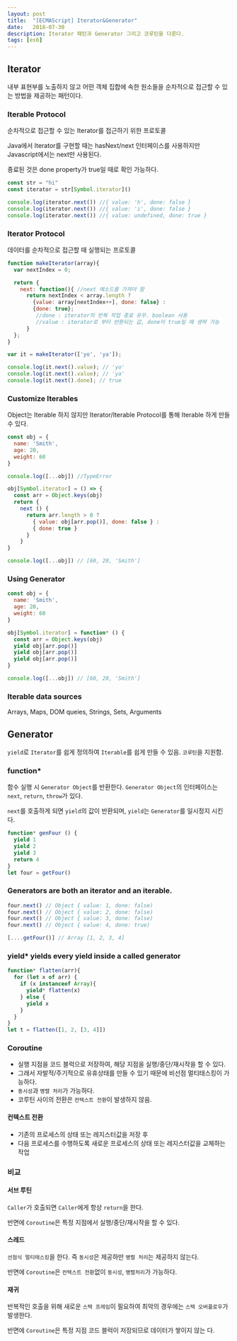 ```yaml
---
layout: post
title:  "[ECMAScript] Iterator&Generator"
date:   2018-07-30
description: Iterator 패턴과 Generator 그리고 코루틴을 다룬다.
tags: [es6]
---
```

## Iterator
내부 표현부를 노출하지 않고 어떤 객체 집합에 속한 원소들을 순차적으로 접근할 수 있는 방법을 제공하는 패턴이다.

### Iterable Protocol
순차적으로 접근할 수 있는 Iterator를 접근하기 위한 프로토콜

Java에서 Iterator를 구현할 때는 hasNext/next 인터페이스를 사용하지만 Javascript에서는 next만 사용된다.

죵료된 것은 done property가 true일 때로 확인 가능하다.
```javascript
const str = "hi"
const iterator = str[Symbol.iterator]()

console.log(iterator.next()) //{ value: 'h', done: false }
console.log(iterator.next()) //{ value: 'i', done: false }
console.log(iterator.next()) //{ value: undefined, done: true }
```

### Iterator Protocol
데이터를 순차적으로 접근할 때 실행되는 프로토콜

```javascript
function makeIterator(array){
  var nextIndex = 0;

  return {
    next: function(){ //next 메소드를 가져야 함
      return nextIndex < array.length ?
        {value: array[nextIndex++], done: false} :
        {done: true};
         //done : iterator의 반복 작업 종료 유무. boolean 사용
         //value : iterator로 부터 반환되는 값, done이 true일 때 생략 가능
      }
  };
}

var it = makeIterator(['yo', 'ya']);

console.log(it.next().value); // 'yo'
console.log(it.next().value); // 'ya'
console.log(it.next().done); // true
```

### Customize Iterables
Object는 Iterable 하지 않지만 Iterator/Iterable Protocol를 통해 Iterable 하게 만들 수 있다.
```javascript
const obj = {
  name: 'Smith',
  age: 20,
  weight: 60
}

console.log([...obj]) //TypeError

obj[Symbol.iterator] = () => {
  const arr = Object.keys(obj)
  return {
    next () {
      return arr.length > 0 ?
        { value: obj[arr.pop()], done: false } :
        { done: true }
      }
    }
}

console.log([...obj]) // [60, 20, 'Smith']
```
### Using Generator
```javascript
const obj = {
  name: 'Smith',
  age: 20,
  weight: 60
}

obj[Symbol.iterator] = function* () {
  const arr = Object.keys(obj)
  yield obj[arr.pop()]
  yield obj[arr.pop()]
  yield obj[arr.pop()]
}

console.log([...obj]) // [60, 20, 'Smith']
```
### Iterable data sources
Arrays, Maps, DOM queies, Strings, Sets, Arguments

## Generator
`yield`로 `Iterator`를 쉽게 정의하여 `Iterable`를 쉽게 만들 수 있음. `코루틴`을 지원함.

### function*
함수 실행 시 `Generator Object`를 반환한다. `Generator Object`의 인터페이스는 `next`, `return`, `throw`가 있다.

`next`를 호출하게 되면 `yield`의 값이 반환되며, `yield`는 `Generator`를 일시정지 시킨다.
```javascript
function* genFour () {
  yield 1
  yield 2
  yield 3
  return 4
}
let four = getFour()
```
### Generators are both an iterator and an iterable.
```javascript
four.next() // Object { value: 1, done: false)
four.next() // Object { value: 2, done: false)
four.next() // Object { value: 3, done: false)
four.next() // Object { value: 4, done: true)

[....getFour()] // Array [1, 2, 3, 4]
```
### yield* yields every yield inside a called generator
```javascript
function* flatten(arr){
  for (let x of arr) {
    if (x instanceof Array){
      yield* flatten(x)
    } else {
      yield x
    }
  }
}
let t = flatten([1, 2, [3, 4]])
```
### Coroutine
- 실행 지점을 코드 블럭으로 저장하여, 해당 지점을 실행/중단/재시작을 할 수 있다.
- 그래서 자발적/주기적으로 유휴상태를 만들 수 있기 때문에 비선점 멀티태스킹이 가능하다.
- `동시성`과 `병렬 처리`가 가능하다.
- 코루틴 사이의 전환은 `컨텍스트 전환`이 발생하지 않음.

#### 컨텍스트 전환
- 기존의 프로세스의 상태 또는 레지스터값을 저장 후
- 다음 프로세스를 수행하도록 새로운 프로세스의 상태 또는 레지스터값을 교체하는 작업

### 비교
#### 서브 루틴
`Caller`가 호출되면 `Caller`에게 항상 `return`을 한다.

반면에 `Coroutine`은 특정 지점에서 실행/중단/재시작을 할 수 있다.

#### 스레드
`선점식 멀티태스킹`을 한다. 즉 `동시성`은 제공하만 `병렬 처리`는 제공하지 않는다.

반면에 `Coroutine`은 `컨텍스트 전환`없이 `동시성`, `병렬처리`가 가능하다.

#### 재귀
반복적인 호출을 위해 새로운 `스택 프레임`이 필요하여 최악의 경우에는 `스택 오버플로우`가 발생한다.

반면에 `Coroutine`은 특정 지점 코드 블럭이 저장되므로 데이터가 쌓이지 않는 다.
